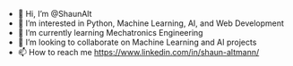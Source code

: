 - 👋 Hi, I’m @ShaunAlt
- 👀 I’m interested in Python, Machine Learning, AI, and Web Development
- 🌱 I’m currently learning Mechatronics Engineering
- 💞️ I’m looking to collaborate on Machine Learning and AI projects
- 📫 How to reach me https://www.linkedin.com/in/shaun-altmann/

